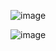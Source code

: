 ![image](https://github.com/user-attachments/assets/0575aff7-a36f-4e7e-900b-96dc30e156ba)

![image](https://github.com/user-attachments/assets/215db111-965a-4138-a31b-bd29f18590e0)
